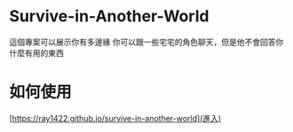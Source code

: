 # Survive-in-Another-World
這個專案可以展示你有多邊緣
你可以跟一些宅宅的角色聊天，但是他不會回答你什麼有用的東西

# 如何使用
[https://ray1422.github.io/survive-in-another-world](進入)
